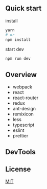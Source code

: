 ## Quick start
install
```bash
yarn
# or
npm install
```

start dev
```bash
npm run dev
```

## Overview
- webpack
- react
- react-router
- redux
- ant-design
- remixicon
- less
- typescript
- eslint
- prettier

## DevTools

## License
[MIT](./LICENSE)